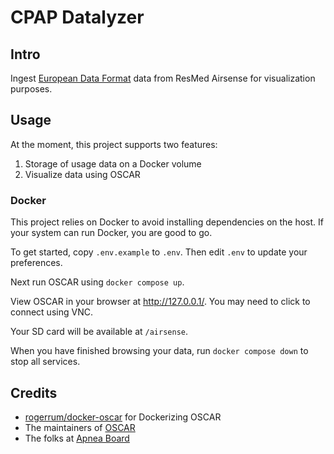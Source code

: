 CPAP Datalyzer
==============
## Intro
Ingest [European Data Format](https://en.wikipedia.org/wiki/European_Data_Format) data from ResMed Airsense for visualization purposes.

## Usage
At the moment, this project supports two features:
1. Storage of usage data on a Docker volume
2. Visualize data using OSCAR

### Docker
This project relies on Docker to avoid installing dependencies on the host.  If your system can run Docker, you are good to go.

To get started, copy `.env.example` to `.env`.  Then edit `.env` to update your preferences.

Next run OSCAR using `docker compose up`.

View OSCAR in your browser at http://127.0.0.1/.  You may need to click to connect using VNC.

Your SD card will be available at `/airsense`.

When you have finished browsing your data, run `docker compose down` to stop all services.

## Credits
- [rogerrum/docker-oscar](https://github.com/rogerrum/docker-oscar) for Dockerizing OSCAR
- The maintainers of [OSCAR](https://gitlab.com/pholy/OSCAR-code)
- The folks at [Apnea Board](https://www.apneaboard.com/wiki/index.php/OSCAR_-_The_Guide)

